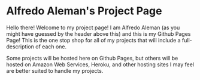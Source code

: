 # Alfredo Aleman's Project Page

Hello there! Welcome to my project page! I am Alfredo Aleman (as you 
might have guessed by the header above this) and this is my Github Pages 
Page! This is the one stop shop for all of my projects that will include 
a full-description of each one.

Some projects will be hosted here on Github Pages, but others will be 
hosted on Amazon Web Services, Heroku, and other hosting sites I may 
feel are better suited to handle my projects.
